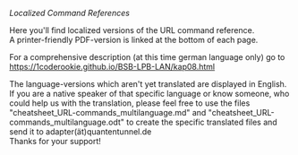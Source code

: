 *Localized Command References*

Here you'll find localized versions of the URL command reference.  
A printer-friendly PDF-version is linked at the bottom of each page.  
  
For a comprehensive description (at this time german language only) go to  
https://1coderookie.github.io/BSB-LPB-LAN/kap08.html  

The language-versions which aren't yet translated are displayed in English. If you are a native speaker of that specific language or know someone, who could help us with the translation, please feel free to use the files "cheatsheet_URL-commands_multilanguage.md" and "cheatsheet_URL-commands_multilanguage.odt" to create the specific translated files and send it to adapter(ät)quantentunnel.de  
Thanks for your support!  

